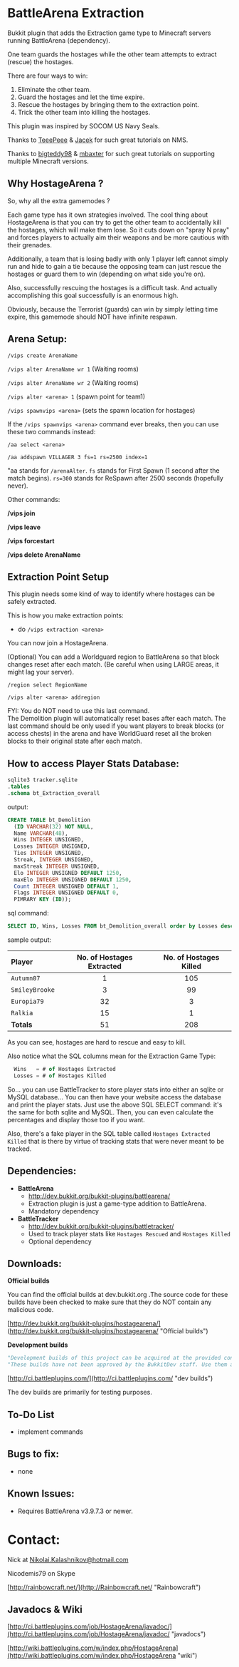 BattleArena Extraction
======
Bukkit plugin that adds the Extraction game type to
Minecraft servers running BattleArena (dependency).


One team guards the hostages while the other team attempts 
to extract (rescue) the hostages.


There are four ways to win:  
1. Eliminate the other team.  
2. Guard the hostages and let the time expire.  
3. Rescue the hostages by bringing them to the extraction point.  
4. Trick the other team into killing the hostages.  


This plugin was inspired by SOCOM US Navy Seals.


Thanks to 
[TeeePeee](http://forums.bukkit.org/threads/nms-tutorial-how-to-override-default-minecraft-mobs.216788/ "nms tutorial - how to override default minecraft mobs") 
& [Jacek](http://forums.bukkit.org/threads/tutorial-how-to-customize-the-behaviour-of-a-mob-or-entity.54547/ "how to customize the behaviour of a mob or entity") 
for such great tutorials on NMS.


Thanks to 
[bigteddy98](https://forums.bukkit.org/threads/tutorial-get-your-nms-obc-working-for-multiple-versions-no-reflection.261614/ "tutorial get your nms obc working for multiple versions") 
& [mbaxter](https://forums.bukkit.org/threads/support-multiple-minecraft-versions-with-abstraction-maven.115810/ "support multiple minecraft versions with maven") 
for such great tutorials on supporting multiple Minecraft versions.


Why HostageArena ?
---
So, why all the extra gamemodes ?


Each game type has it own strategies involved. 
The cool thing about HostageArena is that you can 
try to get the other team to accidentally kill the hostages, 
which will make them lose. So it cuts down on "spray N pray" 
and forces players to actually aim their weapons and be more 
cautious with their grenades.


Additionally, a team that is losing badly with only 1 player left 
cannot simply run and hide to gain a tie because the opposing team 
can just rescue the hostages or guard them to win (depending on what 
side you're on). 


Also, successfully rescuing the hostages is a difficult task. 
And actually accomplishing this goal successfully is an enormous high. 


Obviously, because the Terrorist (guards) can win by simply letting 
time expire, this gamemode should NOT have infinite respawn.


Arena Setup:
---

`/vips create ArenaName`  

`/vips alter ArenaName wr 1` (Waiting rooms)  

`/vips alter ArenaName wr 2` (Waiting rooms)  

`/vips alter <arena> 1` (spawn point for team1)  

`/vips spawnvips <arena>` (sets the spawn location for hostages)  

If the `/vips spawnvips <arena>` command ever breaks, then you can 
use these two commands instead:  

`/aa select <arena>`  

`/aa addspawn VILLAGER 3 fs=1 rs=2500 index=1`  

"aa stands for `/arenaAlter`. `fs` stands for First Spawn (1 second after the match begins). 
`rs=300` stands for ReSpawn after 2500 seconds (hopefully never).  

Other commands:  

**/vips join**  

**/vips leave**  

**/vips forcestart**  

**/vips delete ArenaName**  


Extraction Point Setup
---
This plugin needs some kind of way to identify where 
hostages can be safely extracted. 


This is how you make extraction points:  

- do `/vips extraction <arena>`  


You can now join a HostageArena.  


(Optional) You can add a Worldguard region to BattleArena 
so that block changes reset after each match. (Be careful 
when using LARGE areas, it might lag your server).  

`/region select RegionName`  

`/vips alter <arena> addregion`  

FYI: You do NOT need to use this last command.  
The Demolition plugin will automatically reset bases after each match.
The last command should be only used if you want players to break blocks 
(or access chests) in the arena and have WorldGuard reset all the broken blocks 
to their original state after each match.  


How to access Player Stats Database:
---
```sql
sqlite3 tracker.sqlite
.tables
.schema bt_Extraction_overall
```
output:
```sql
CREATE TABLE bt_Demolition 
  (ID VARCHAR(32) NOT NULL,
  Name VARCHAR(48),
  Wins INTEGER UNSIGNED,
  Losses INTEGER UNSIGNED,
  Ties INTEGER UNSIGNED,
  Streak, INTEGER UNSIGNED,
  maxStreak INTEGER UNSIGNED,
  Elo INTEGER UNSIGNED DEFAULT 1250,
  maxElo INTEGER UNSIGNED DEFAULT 1250,
  Count INTEGER UNSIGNED DEFAULT 1,
  Flags INTEGER UNSIGNED DEFAULT 0,
  PIMRARY KEY (ID));
```
sql command:
```sql
SELECT ID, Wins, Losses FROM bt_Demolition_overall order by Losses desc limit 100;
```
sample output:

| Player | No. of Hostages Extracted | No. of Hostages Killed |
|:-------|:-------------------------:|:----------------------:|
|`Autumn07`     | 1  | 105 |
|`SmileyBrooke` | 3  | 99  |
|`Europia79`    | 32 | 3   |
|`Ralkia`       | 15 | 1   |
|**Totals**     | 51 | 208 |


As you can see, hostages are hard to rescue and easy to kill.


Also notice what the SQL columns mean for the Extraction Game Type:
```sql
  Wins   = # of Hostages Extracted
  Losses = # of Hostages Killed
```


So... you can use BattleTracker to store player stats into either 
an sqlite or MySQL database... You can then have your website access 
the database and print the player stats. Just use the above SQL SELECT 
command: it's the same for both sqlite and MySQL. Then, you can even 
calculate the percentages and display those too if you want.

Also, there's a fake player in the SQL table called 
`Hostages Extracted Killed` that is there by virtue of tracking 
stats that were never meant to be tracked.


Dependencies:
---

- **BattleArena**
  * http://dev.bukkit.org/bukkit-plugins/battlearena/
  * Extraction plugin is just a game-type addition to BattleArena.
  * Mandatory dependency
- **BattleTracker**
  * http://dev.bukkit.org/bukkit-plugins/battletracker/
  * Used to track player stats like `Hostages Rescued` and `Hostages Killed`
  * Optional dependency

  
Downloads:
---

**Official builds**

You can find the official builds at dev.bukkit.org .The source code for these builds 
have been checked to make sure that they do NOT contain any malicious code. 

[http://dev.bukkit.org/bukkit-plugins/hostagearena/] (http://dev.bukkit.org/bukkit-plugins/hostagearena/ "Official builds")


**Development builds**

```python
"Development builds of this project can be acquired at the provided continuous integration server."
"These builds have not been approved by the BukkitDev staff. Use them at your own risk."
```

[http://ci.battleplugins.com/](http://ci.battleplugins.com/ "dev builds")

The dev builds are primarily for testing purposes.


To-Do List
---
- implement commands


Bugs to fix:
---
- none


Known Issues:
---
- Requires BattleArena v3.9.7.3 or newer.
  

Contact:
======

Nick at Nikolai.Kalashnikov@hotmail.com

Nicodemis79 on Skype


[http://rainbowcraft.net/](http://Rainbowcraft.net/ "Rainbowcraft")


Javadocs & Wiki
---

[http://ci.battleplugins.com/job/HostageArena/javadoc/](http://ci.battleplugins.com/job/HostageArena/javadoc/ "javadocs")

[http://wiki.battleplugins.com/w/index.php/HostageArena](http://wiki.battleplugins.com/w/index.php/HostageArena "wiki")
